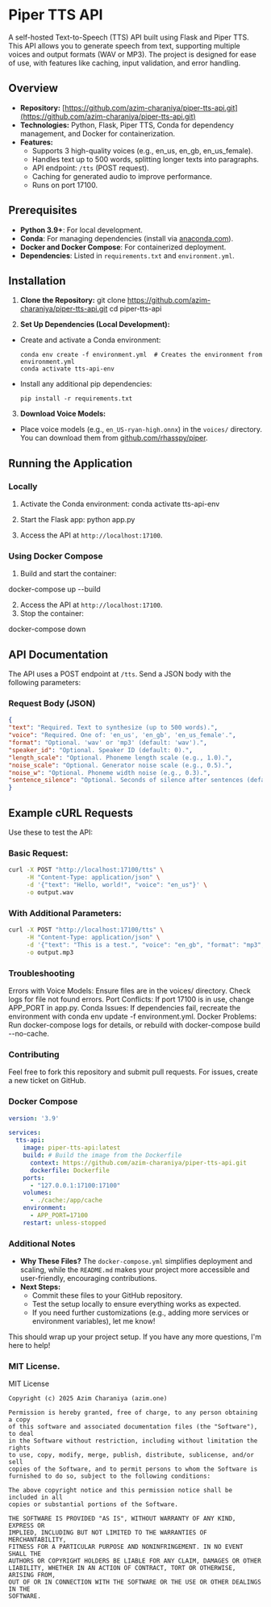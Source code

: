 # Piper TTS API

A self-hosted Text-to-Speech (TTS) API built using Flask and Piper TTS. This API allows you to generate speech from text, supporting multiple voices and output formats (WAV or MP3). The project is designed for ease of use, with features like caching, input validation, and error handling.

## Overview
- **Repository:** [https://github.com/azim-charaniya/piper-tts-api.git](https://github.com/azim-charaniya/piper-tts-api.git)
- **Technologies:** Python, Flask, Piper TTS, Conda for dependency management, and Docker for containerization.
- **Features:**
    - Supports 3 high-quality voices (e.g., en_us, en_gb, en_us_female).
    - Handles text up to 500 words, splitting longer texts into paragraphs.
    - API endpoint: `/tts` (POST request).
    - Caching for generated audio to improve performance.
    - Runs on port 17100.

## Prerequisites
- **Python 3.9+**: For local development.
- **Conda**: For managing dependencies (install via [anaconda.com](https://www.anaconda.com/products/individual)).
- **Docker and Docker Compose**: For containerized deployment.
- **Dependencies**: Listed in `requirements.txt` and `environment.yml`.

## Installation
1. **Clone the Repository:**
   git clone https://github.com/azim-charaniya/piper-tts-api.git
   cd piper-tts-api

2. **Set Up Dependencies (Local Development):**
- Create and activate a Conda environment:
  ```
  conda env create -f environment.yml  # Creates the environment from environment.yml
  conda activate tts-api-env
  ```
- Install any additional pip dependencies:
  ```
  pip install -r requirements.txt
  ```

3. **Download Voice Models:**
- Place voice models (e.g., `en_US-ryan-high.onnx`) in the `voices/` directory. You can download them from [github.com/rhasspy/piper](https://github.com/rhasspy/piper).

## Running the Application
### Locally
1. Activate the Conda environment:
   conda activate tts-api-env
2. Start the Flask app:
   python app.py

3. Access the API at `http://localhost:17100`.

### Using Docker Compose
1. Build and start the container:


docker-compose up --build

2. Access the API at `http://localhost:17100`.
3. Stop the container:


docker-compose down


## API Documentation
The API uses a POST endpoint at `/tts`. Send a JSON body with the following parameters:

### Request Body (JSON)
```json
{
"text": "Required. Text to synthesize (up to 500 words).",
"voice": "Required. One of: 'en_us', 'en_gb', 'en_us_female'.",
"format": "Optional. 'wav' or 'mp3' (default: 'wav').",
"speaker_id": "Optional. Speaker ID (default: 0).",
"length_scale": "Optional. Phoneme length scale (e.g., 1.0).",
"noise_scale": "Optional. Generator noise scale (e.g., 0.5).",
"noise_w": "Optional. Phoneme width noise (e.g., 0.3).",
"sentence_silence": "Optional. Seconds of silence after sentences (default: 0.0)."
}
```

## Example cURL Requests

Use these to test the API:


### Basic Request:

```bash
curl -X POST "http://localhost:17100/tts" \
     -H "Content-Type: application/json" \
     -d '{"text": "Hello, world!", "voice": "en_us"}' \
     -o output.wav
```

### With Additional Parameters:

```bash
curl -X POST "http://localhost:17100/tts" \
     -H "Content-Type: application/json" \
     -d '{"text": "This is a test.", "voice": "en_gb", "format": "mp3", "speaker_id": 1}' \
     -o output.mp3
```

### Troubleshooting

Errors with Voice Models: Ensure files are in the voices/ directory. Check logs for file not found errors.
Port Conflicts: If port 17100 is in use, change APP_PORT in app.py.
Conda Issues: If dependencies fail, recreate the environment with conda env update -f environment.yml.
Docker Problems: Run docker-compose logs for details, or rebuild with docker-compose build --no-cache.

### Contributing

Feel free to fork this repository and submit pull requests. For issues, create a new ticket on GitHub.

### Docker Compose

```yaml
version: '3.9'

services:
  tts-api:
    image: piper-tts-api:latest
    build: # Build the image from the Dockerfile
      context: https://github.com/azim-charaniya/piper-tts-api.git
      dockerfile: Dockerfile
    ports:
      - "127.0.0.1:17100:17100"
    volumes:
      - ./cache:/app/cache  
    environment:
      - APP_PORT=17100
    restart: unless-stopped

```

### Additional Notes
- **Why These Files?** The `docker-compose.yml` simplifies deployment and scaling, while the `README.md` makes your project more accessible and user-friendly, encouraging contributions.
- **Next Steps:**
    - Commit these files to your GitHub repository.
    - Test the setup locally to ensure everything works as expected.
    - If you need further customizations (e.g., adding more services or environment variables), let me know!

This should wrap up your project setup. If you have any more questions, I'm here to help!

### MIT License.

MIT License

```
Copyright (c) 2025 Azim Charaniya (azim.one)

Permission is hereby granted, free of charge, to any person obtaining a copy
of this software and associated documentation files (the "Software"), to deal
in the Software without restriction, including without limitation the rights
to use, copy, modify, merge, publish, distribute, sublicense, and/or sell
copies of the Software, and to permit persons to whom the Software is
furnished to do so, subject to the following conditions:

The above copyright notice and this permission notice shall be included in all
copies or substantial portions of the Software.

THE SOFTWARE IS PROVIDED "AS IS", WITHOUT WARRANTY OF ANY KIND, EXPRESS OR
IMPLIED, INCLUDING BUT NOT LIMITED TO THE WARRANTIES OF MERCHANTABILITY,
FITNESS FOR A PARTICULAR PURPOSE AND NONINFRINGEMENT. IN NO EVENT SHALL THE
AUTHORS OR COPYRIGHT HOLDERS BE LIABLE FOR ANY CLAIM, DAMAGES OR OTHER
LIABILITY, WHETHER IN AN ACTION OF CONTRACT, TORT OR OTHERWISE, ARISING FROM,
OUT OF OR IN CONNECTION WITH THE SOFTWARE OR THE USE OR OTHER DEALINGS IN THE
SOFTWARE.
```